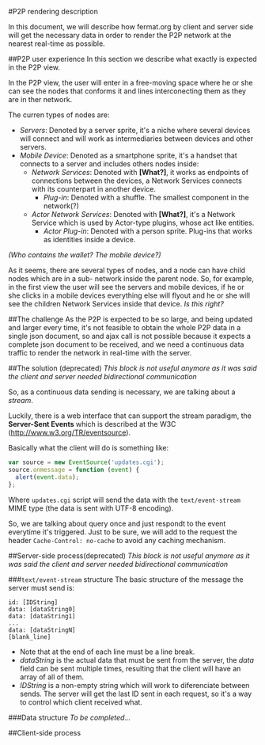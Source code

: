 #P2P rendering description

In this document, we will describe how fermat.org by client and server side will get the necessary 
data in order to render the P2P network at the nearest real-time as possible.

##P2P user experience
In this section we describe what exactly is expected in the P2P view.

In the P2P view, the user will enter in a free-moving space where he or she can see the nodes
that conforms it and lines interconecting them as they are in ther network.

The curren types of nodes are:
- *Servers*: Denoted by a server sprite, it's a niche where several devices will connect and will
work as intermediaries between devices and other servers.
- *Mobile Device*: Denoted as a smartphone sprite, it's a handset that connects to a server and
includes others nodes inside:
    - *Network Services*: Denoted with **[What?]**, it works as endpoints of connections
    between the devices, a Network Services connects with its counterpart in another
    device.
        - *Plug-in*: Denoted with a shuffle. The smallest component in the network(?)
    - *Actor Network Services*: Denoted with **[What?]**, it's a Network Service which is used
    by Actor-type plugins, whose act like entities.
        - *Actor Plug-in*: Denoted with a person sprite. Plug-ins that works as identities inside
        a device.

*(Who contains the wallet? The mobile device?)*
        
As it seems, there are several types of nodes, and a node can have child nodes which are in a sub-
network inside the parent node. So, for example, in the first view the user will see the servers and
mobile devices, if he or she clicks in a mobile devices everything else will flyout and he or she will
see the children Network Services inside that device. *Is this right?*

##The challenge
As the P2P is expected to be so large, and being updated and larger every time, it's not feasible
to obtain the whole P2P data in a single json document, so and ajax call is not possible because
it expects a complete json document to be received, and we need a continuous data traffic to 
render the network in real-time with the server.

##The solution (deprecated)
*This block is not useful anymore as it was said the client and server needed bidirectional
communication*

So, as a continuous data sending is necessary, we are talking about a *stream*.

Luckily, there is a web interface that can support the stream paradigm, the **Server-Sent Events**
which is described at the W3C (http://www.w3.org/TR/eventsource).

Basically what the client will do is something like:

```javascript
var source = new EventSource('updates.cgi');
source.onmessage = function (event) {
  alert(event.data);
};
```

Where `updates.cgi` script will send the data with the `text/event-stream` MIME type (the data is sent with UTF-8 encoding).

So, we are talking about query once and just respondt to the event everytime it's triggered. Just
to be sure, we will add to the request the header `Cache-Control: no-cache` to avoid any
caching mechanism.

##Server-side process(deprecated)
*This block is not useful anymore as it was said the client and server needed bidirectional
communication*

###`text/event-stream` structure
The basic structure of the message the server must send is:

```
id: [IDString]
data: [dataString0]
data: [dataString1]
...
data: [dataStringN]
[blank_line]
```

- Note that at the end of each line must be a line break.
- *dataString* is the actual data that must be sent from the server, the *data* field can be sent
multiple times, resulting that the client will have an array of all of them.
- *IDString* is a non-empty string which will work to diferenciate between sends. The server will
get the last ID sent in each request, so it's a way to control which client received what.

###Data structure
*To be completed...*

##Client-side process